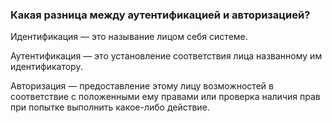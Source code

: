 ### Какая разница между аутентификацией и авторизацией?
Идентификация — это называние лицом себя системе.

Аутентификация — это установление соответствия лица названному им идентификатору. 

Авторизация — предоставление этому лицу возможностей в соответствие с положенными ему правами или проверка наличия прав при попытке выполнить какое-либо действие.

